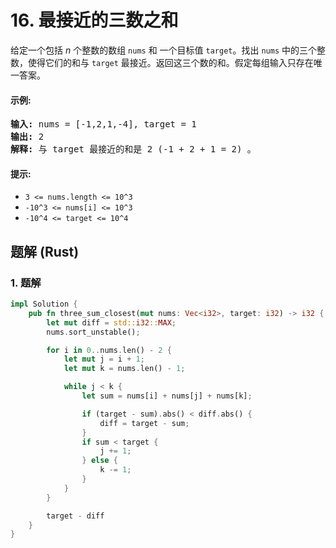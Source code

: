 # 16. 最接近的三数之和
给定一个包括 *n* 个整数的数组 `nums` 和 一个目标值 `target`。找出 `nums` 中的三个整数，使得它们的和与 `target` 最接近。返回这三个数的和。假定每组输入只存在唯一答案。

#### 示例:
<pre>
<strong>输入:</strong> nums = [-1,2,1,-4], target = 1
<strong>输出:</strong> 2
<strong>解释:</strong> 与 target 最接近的和是 2 (-1 + 2 + 1 = 2) 。
</pre>

#### 提示:
* `3 <= nums.length <= 10^3`
* `-10^3 <= nums[i] <= 10^3`
* `-10^4 <= target <= 10^4`

## 题解 (Rust)

### 1. 题解
```Rust
impl Solution {
    pub fn three_sum_closest(mut nums: Vec<i32>, target: i32) -> i32 {
        let mut diff = std::i32::MAX;
        nums.sort_unstable();

        for i in 0..nums.len() - 2 {
            let mut j = i + 1;
            let mut k = nums.len() - 1;

            while j < k {
                let sum = nums[i] + nums[j] + nums[k];

                if (target - sum).abs() < diff.abs() {
                    diff = target - sum;
                }
                if sum < target {
                    j += 1;
                } else {
                    k -= 1;
                }
            }
        }

        target - diff
    }
}
```
